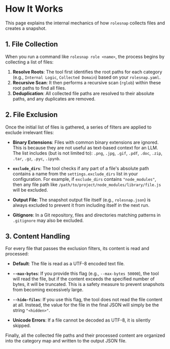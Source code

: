 # How It Works

This page explains the internal mechanics of how `rolesnap` collects files and creates a snapshot.

## 1. File Collection

When you run a command like `rolesnap role <name>`, the process begins by collecting a list of files:

1.  **Resolve Roots**: The tool first identifies the root paths for each category (e.g., `Internal Logic`, `Collected Domain`) based on your `rolesnap.yaml`.
2.  **Recursive Scan**: It then performs a recursive scan (`rglob`) within these root paths to find all files.
3.  **Deduplication**: All collected file paths are resolved to their absolute paths, and any duplicates are removed.

## 2. File Exclusion

Once the initial list of files is gathered, a series of filters are applied to exclude irrelevant files:

- **Binary Extensions**: Files with common binary extensions are ignored. This is because they are not useful as text-based context for an LLM. The list includes (but is not limited to): `.png`, `.jpg`, `.gif`, `.pdf`, `.doc`, `.zip`, `.tar`, `.gz`, `.pyc`, `.ipynb`.

- **`exclude_dirs`**: The tool checks if any part of a file's absolute path contains a name from the `settings.exclude_dirs` list in your configuration. For example, if `exclude_dirs` contains `"node_modules"`, then any file path like `/path/to/project/node_modules/library/file.js` will be excluded.

- **Output File**: The snapshot output file itself (e.g., `rolesnap.json`) is always excluded to prevent it from including itself in the next run.

- **Gitignore**: In a Git repository, files and directories matching patterns in `.gitignore` may also be excluded.

## 3. Content Handling

For every file that passes the exclusion filters, its content is read and processed:

- **Default**: The file is read as a UTF-8 encoded text file.

- **`--max-bytes`**: If you provide this flag (e.g., `--max-bytes 50000`), the tool will read the file, but if the content exceeds the specified number of bytes, it will be truncated. This is a safety measure to prevent snapshots from becoming excessively large.

- **`--hide-files`**: If you use this flag, the tool does not read the file content at all. Instead, the value for the file in the final JSON will simply be the string `"<hidden>"`.

- **Unicode Errors**: If a file cannot be decoded as UTF-8, it is silently skipped.

Finally, all the collected file paths and their processed content are organized into the category map and written to the output JSON file.
